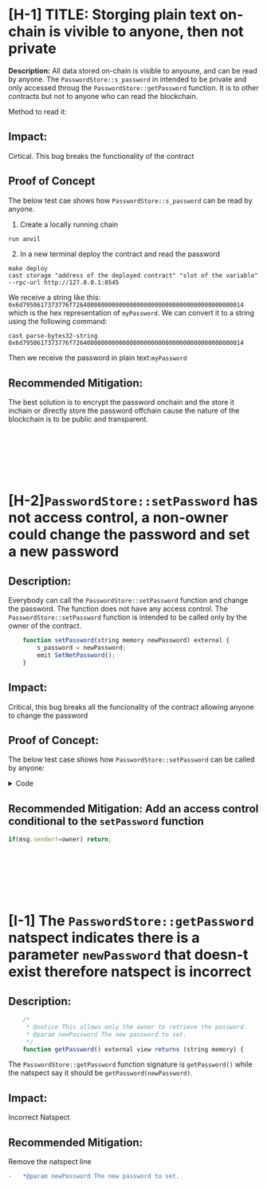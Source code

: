 # [H-1] TITLE: Storging plain text on-chain is vivible to anyone, then not private

**Description:** All data stored on-chain is visible to anyoune, and can be read by anyone. The ``PasswordStore::s_password`` in intended to be private and only accessed throug the ``PasswordStore::getPassword`` function. It is to other contracts but not to anyone who can read the blockchain.

Method to read it:

## Impact:
Cirtical. This bug breaks the functionality of the contract

## Proof of Concept

The below test cae shows how ``PasswordStore::s_password`` can be read by anyone.

1. Create a locally running chain

```bash
run anvil
```

2. In a new terminal deploy the contract and read the password

```
make deploy
cast storage "address of the deployed contract" "slot of the variable" --rpc-url http://127.0.0.1:8545
```
We receive a string like this: ``0x6d7950617373776f726400000000000000000000000000000000000000000014`` which is the hex representation of ``myPassword``. We can convert it to a string using the following command:
```
cast parse-bytes32-string 0x6d7950617373776f726400000000000000000000000000000000000000000014
```
Then  we receive the password in plain text:``myPassword``

## Recommended Mitigation:
The best solution is to encrypt the password onchain and the store it inchain or directly store the password offchain cause the nature of the blockchain is to be public and transparent.

<br><br><br><br><br>

# [H-2]``PasswordStore::setPassword`` has not access control, a non-owner could change the password and set a new password

## Description: 
Everybody can call the ``PasswordStore::setPassword`` function and change the password. The function does not have any access control. The ``PasswordStore::setPassword`` function is intended to be called only by the owner of the contract.

```javascript
    function setPassword(string memory newPassword) external {
        s_password = newPassword;
        emit SetNetPassword();
    }
```

## Impact:
Critical, this bug breaks all the funcionality of the contract allowing anyone to change the password

## Proof of Concept:

The below test case shows how ``PasswordStore::setPassword`` can be called by anyone:

<details>
<summary> Code </summary>

 ```javascript
  function test_not_owner_can_set_password() public {
        vm.startPrank(notOwner);
        string memory passowrd = "Im not the owner";
        passwordStore.setPassword(passowrd);
        vm.stopPrank();
        vm.startPrank(owner);
        string memory actualPassword = passwordStore.getPassword();
        assertEq(actualPassword, passowrd);
    }
```

</details>


## Recommended Mitigation: Add an access control conditional to the `setPassword` function

```javascript
if(msg.sender!=owner) return;
```
<br><br><br><br><br>

# [I-1] The `PasswordStore::getPassword` natspect indicates there is a parameter `newPassword` that doesn-t exist therefore natspect is incorrect



## Description: 

```javascript
    /*
     * @notice This allows only the owner to retrieve the password.
     * @param newPassword The new password to set.
     */
    function getPassword() external view returns (string memory) {
```
The `PasswordStore::getPassword` function signature is `getPassword()` while the natspect say it should be `getPassword(newPassword)`.

## Impact:
Incorrect Natspect

## Recommended Mitigation:
Remove the natspect line

```diff
-   *@param newPassword The new password to set.
```